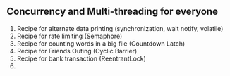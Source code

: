## Concurrency and Multi-threading for everyone 

1. Recipe for alternate data printing (synchronization, wait notify, volatile)
2. Recipe for rate limiting (Semaphore)
3. Recipe for counting words in a big file (Countdown Latch)
4. Recipe for Friends Outing (Cyclic Barrier)
5. Recipe for bank transaction (ReentrantLock)
6. 